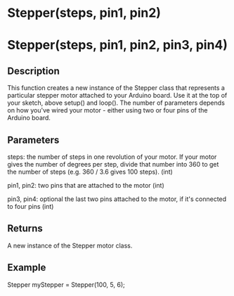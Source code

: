 # Stepper(steps, pin1, pin2)
# Stepper(steps, pin1, pin2, pin3, pin4)
## Description
This function creates a new instance of the Stepper class that represents a particular stepper motor attached to your Arduino board. Use it at the top of your sketch, above setup() and loop(). The number of parameters depends on how you've wired your motor - either using two or four pins of the Arduino board.

## Parameters
steps: the number of steps in one revolution of your motor. If your motor gives the number of degrees per step, divide that number into 360 to get the number of steps (e.g. 360 / 3.6 gives 100 steps). (int)

pin1, pin2: two pins that are attached to the motor (int)

pin3, pin4: optional the last two pins attached to the motor, if it's connected to four pins (int)

## Returns
A new instance of the Stepper motor class.

## Example
Stepper myStepper = Stepper(100, 5, 6);
